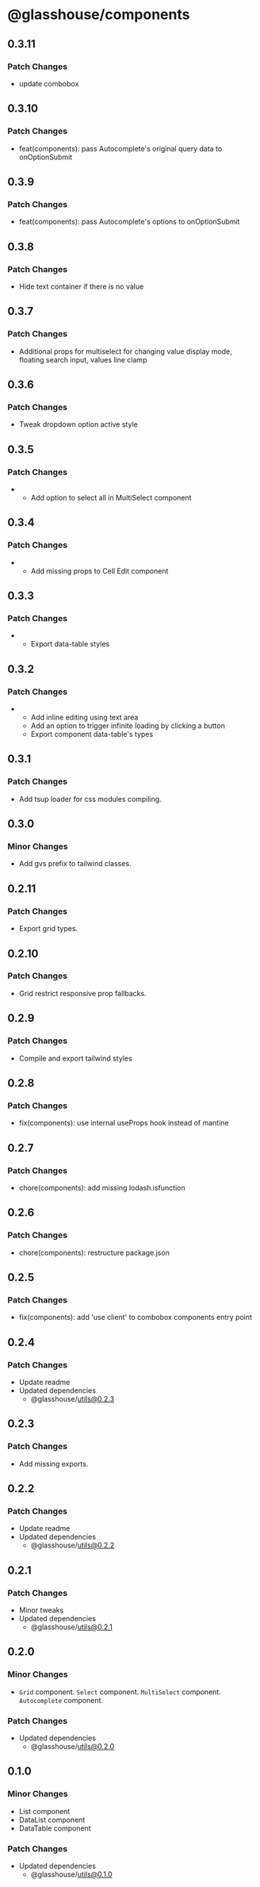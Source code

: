 # @glasshouse/components

## 0.3.11

### Patch Changes

- update combobox

## 0.3.10

### Patch Changes

- feat(components): pass Autocomplete's original query data to onOptionSubmit

## 0.3.9

### Patch Changes

- feat(components): pass Autocomplete's options to onOptionSubmit

## 0.3.8

### Patch Changes

- Hide text container if there is no value

## 0.3.7

### Patch Changes

- Additional props for multiselect for changing value display mode, floating search input, values line clamp

## 0.3.6

### Patch Changes

- Tweak dropdown option active style

## 0.3.5

### Patch Changes

- - Add option to select all in MultiSelect component

## 0.3.4

### Patch Changes

- - Add missing props to Cell Edit component

## 0.3.3

### Patch Changes

- - Export data-table styles

## 0.3.2

### Patch Changes

- - Add inline editing using text area
  - Add an option to trigger infinite loading by clicking a button
  - Export component data-table's types

## 0.3.1

### Patch Changes

- Add tsup loader for css modules compiling.

## 0.3.0

### Minor Changes

- Add gvs prefix to tailwind classes.

## 0.2.11

### Patch Changes

- Export grid types.

## 0.2.10

### Patch Changes

- Grid restrict responsive prop fallbacks.

## 0.2.9

### Patch Changes

- Compile and export tailwind styles

## 0.2.8

### Patch Changes

- fix(components): use internal useProps hook instead of mantine

## 0.2.7

### Patch Changes

- chore(components): add missing lodash.isfunction

## 0.2.6

### Patch Changes

- chore(components): restructure package.json

## 0.2.5

### Patch Changes

- fix(components): add 'use client' to combobox components entry point

## 0.2.4

### Patch Changes

- Update readme
- Updated dependencies
  - @glasshouse/utils@0.2.3

## 0.2.3

### Patch Changes

- Add missing exports.

## 0.2.2

### Patch Changes

- Update readme
- Updated dependencies
  - @glasshouse/utils@0.2.2

## 0.2.1

### Patch Changes

- Minor tweaks
- Updated dependencies
  - @glasshouse/utils@0.2.1

## 0.2.0

### Minor Changes

- `Grid` component.
  `Select` component.
  `MultiSelect` component.
  `Autocomplete` component.

### Patch Changes

- Updated dependencies
  - @glasshouse/utils@0.2.0

## 0.1.0

### Minor Changes

- List component
- DataList component
- DataTable component

### Patch Changes

- Updated dependencies
  - @glasshouse/utils@0.1.0
